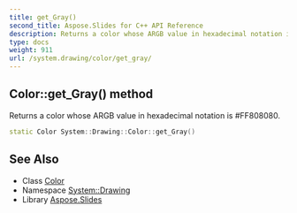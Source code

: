 ```yaml
---
title: get_Gray()
second_title: Aspose.Slides for C++ API Reference
description: Returns a color whose ARGB value in hexadecimal notation is #FF808080.
type: docs
weight: 911
url: /system.drawing/color/get_gray/
---
```

## Color::get_Gray() method


Returns a color whose ARGB value in hexadecimal notation is #FF808080.

```cpp
static Color System::Drawing::Color::get_Gray()
```

## See Also

* Class [Color](../)
* Namespace [System::Drawing](../../)
* Library [Aspose.Slides](../../../)